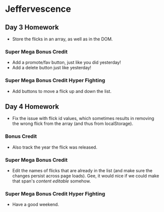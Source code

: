# Jeffervescence

## Day 3 Homework

* Store the flicks in an array, as well as in the DOM.

### Super Mega Bonus Credit

* Add a promote/fav button, just like you did yesterday!
* Add a delete button just like yesterday!

### Super Mega Bonus Credit Hyper Fighting

* Add buttons to move a flick up and down the list.

## Day 4 Homework

* Fix the issue with flick id values, which sometimes results in removing the wrong flick from the array (and thus from localStorage).

### Bonus Credit

* Also track the year the flick was released.

### Super Mega Bonus Credit

* Edit the names of flicks that are already in the list (and make sure the changes persist across page loads). Gee, it would nice if we could make that span's _content editable_ somehow.

### Super Mega Bonus Credit Hyper Fighting

* Have a good weekend.